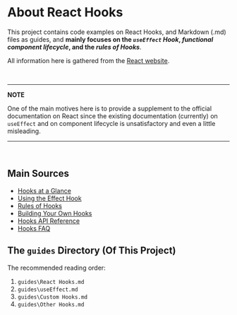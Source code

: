 # About React Hooks

This project contains code examples on React Hooks, and Markdown (.md) files as guides, and **mainly focuses on the *`useEffect` Hook*, *functional component lifecycle*, and the *rules of Hooks***.

All information here is gathered from the [React website](https://reactjs.org/).

<br />

---
**NOTE**

One of the main motives here is to provide a supplement to the official documentation on React since the existing documentation (currently) on `useEffect` and on component lifecycle is unsatisfactory and even a little misleading.

---

<br />

## Main Sources

- [Hooks at a Glance](https://reactjs.org/docs/hooks-overview.html)
- [Using the Effect Hook](https://reactjs.org/docs/hooks-effect.html)
- [Rules of Hooks](https://reactjs.org/docs/hooks-rules.html)
- [Building Your Own Hooks](https://reactjs.org/docs/hooks-custom.html)
- [Hooks API Reference](https://reactjs.org/docs/hooks-reference.html)
- [Hooks FAQ](https://reactjs.org/docs/hooks-faq.html)

## The `guides` Directory (Of This Project)

The recommended reading order:

1. `guides\React Hooks.md`
1. `guides\useEffect.md`
1. `guides\Custom Hooks.md`
1. `guides\Other Hooks.md`
